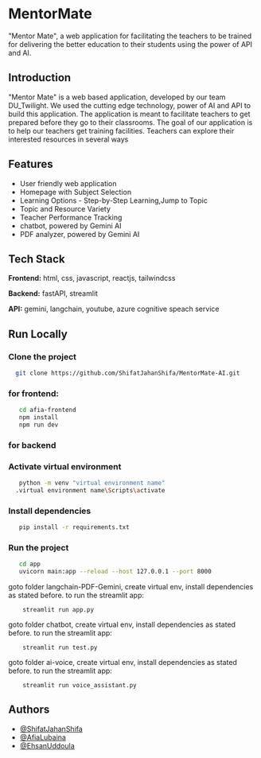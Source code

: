 
# MentorMate

"Mentor Mate", a web application for facilitating the teachers to be trained for delivering the better education to their students using the power of API and AI.


## Introduction

"Mentor Mate" is a web based application, developed by our team DU_Twilight. We used the cutting edge technology, power of AI and API to build this application. The application is meant to facilitate teachers to get prepared before they go to their classrooms. The goal of our application is to help our teachers get training facilities. Teachers can explore their interested resources in several ways 


## Features

- User friendly web application
- Homepage with Subject Selection 
- Learning Options - Step-by-Step Learning,Jump to Topic
- Topic and Resource Variety 
- Teacher Performance Tracking 
- chatbot, powered by Gemini AI
- PDF analyzer, powered by Gemini AI



## Tech Stack

**Frontend:** html, css, javascript, reactjs, tailwindcss

**Backend:** fastAPI, streamlit

**API:** gemini, langchain, youtube, azure cognitive speach service


## Run Locally


### Clone the project

```bash
  git clone https://github.com/ShifatJahanShifa/MentorMate-AI.git
```

### for frontend:

```bash
   cd afia-frontend
   npm install
   npm run dev
```
### for backend

### Activate virtual environment

```bash
   python -m venv "virtual environment name"
  .virtual environment name\Scripts\activate
```

### Install dependencies

```bash 
   pip install -r requirements.txt
```

### Run the project

```bash
   cd app
   uvicorn main:app --reload --host 127.0.0.1 --port 8000
```

goto folder langchain-PDF-Gemini, create virtual env, install  dependencies as stated before.
to run the streamlit app: 
```
    streamlit run app.py
```
goto folder chatbot, create virtual env, install  dependencies as stated before. to run the streamlit app: 
```
    streamlit run test.py
```
goto folder ai-voice, create virtual env, install  dependencies as stated before. to run the streamlit app: 
``` 
    streamlit run voice_assistant.py
``` 





## Authors

- [@ShifatJahanShifa](https://www.github.com/ShifatJahanShifa)
- [@AfiaLubaina](https://www.github.com/afia-lubaina)
- [@EhsanUddoula](https://www.github.com/EhsanUddoula)

